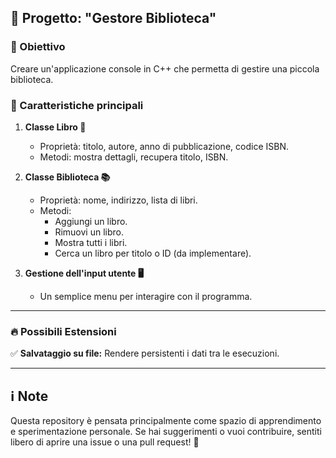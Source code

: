 ## 📌 Progetto: "Gestore Biblioteca"

### 🎯 Obiettivo  
Creare un'applicazione console in C++ che permetta di gestire una piccola biblioteca.

### 📂 Caratteristiche principali  
1. **Classe Libro 📖**  
   - Proprietà: titolo, autore, anno di pubblicazione, codice ISBN.  
   - Metodi: mostra dettagli, recupera titolo, ISBN.  

2. **Classe Biblioteca 📚**  
   - Proprietà: nome, indirizzo, lista di libri.  
   - Metodi:  
     - Aggiungi un libro.  
     - Rimuovi un libro.  
     - Mostra tutti i libri.  
     - Cerca un libro per titolo o ID (da implementare).  

3. **Gestione dell'input utente 🖥️**  
   - Un semplice menu per interagire con il programma.  

---

### 🔥 Possibili Estensioni    
✅ **Salvataggio su file:** Rendere persistenti i dati tra le esecuzioni.  

---

## ℹ️ Note  
Questa repository è pensata principalmente come spazio di apprendimento e sperimentazione personale. Se hai suggerimenti o vuoi contribuire, sentiti libero di aprire una issue o una pull request! 🚀  
